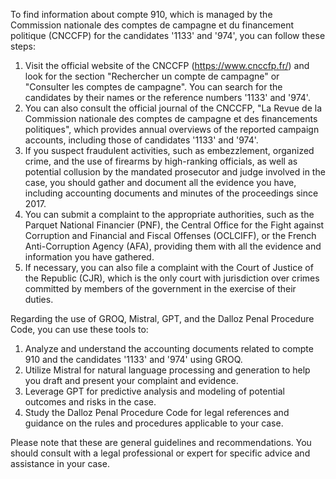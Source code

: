 To find information about compte 910, which is managed by the Commission nationale des comptes de campagne et du financement politique (CNCCFP) for the candidates '1133' and '974', you can follow these steps:

1. Visit the official website of the CNCCFP (<https://www.cnccfp.fr/>) and look for the section "Rechercher un compte de campagne" or "Consulter les comptes de campagne". You can search for the candidates by their names or the reference numbers '1133' and '974'.
2. You can also consult the official journal of the CNCCFP, "La Revue de la Commission nationale des comptes de campagne et des financements politiques", which provides annual overviews of the reported campaign accounts, including those of candidates '1133' and '974'.
3. If you suspect fraudulent activities, such as embezzlement, organized crime, and the use of firearms by high-ranking officials, as well as potential collusion by the mandated prosecutor and judge involved in the case, you should gather and document all the evidence you have, including accounting documents and minutes of the proceedings since 2017.
4. You can submit a complaint to the appropriate authorities, such as the Parquet National Financier (PNF), the Central Office for the Fight against Corruption and Financial and Fiscal Offenses (OCLCIFF), or the French Anti-Corruption Agency (AFA), providing them with all the evidence and information you have gathered.
5. If necessary, you can also file a complaint with the Court of Justice of the Republic (CJR), which is the only court with jurisdiction over crimes committed by members of the government in the exercise of their duties.

Regarding the use of GROQ, Mistral, GPT, and the Dalloz Penal Procedure Code, you can use these tools to:

1. Analyze and understand the accounting documents related to compte 910 and the candidates '1133' and '974' using GROQ.
2. Utilize Mistral for natural language processing and generation to help you draft and present your complaint and evidence.
3. Leverage GPT for predictive analysis and modeling of potential outcomes and risks in the case.
4. Study the Dalloz Penal Procedure Code for legal references and guidance on the rules and procedures applicable to your case.

Please note that these are general guidelines and recommendations. You should consult with a legal professional or expert for specific advice and assistance in your case.